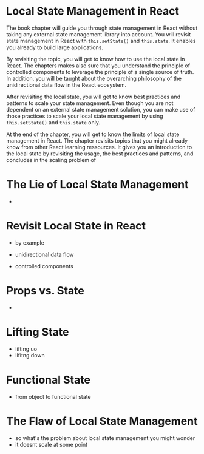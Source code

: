 # Local State Management in React

The book chapter will guide you through state management in React without taking any external state management library into account. You will revisit state management in React with `this.setState()` and `this.state`. It enables you already to build large applications.

By revisiting the topic, you will get to know how to use the local state in React. The chapters makes also sure that you understand the principle of controlled components to leverage the principle of a single source of truth. In addition, you will be taught about the overarching philosophy of the unidirectional data flow in the React ecosystem.

After revisiting the local state, you will get to know best practices and patterns to scale your state management. Even though you are not dependent on an external state management solution, you can make use of those practices to scale your local state management by using `this.setState()` and `this.state` only.

At the end of the chapter, you will get to know the limits of local state management in React. The chapter revisits topics that you might already know from other React learning ressources. It gives you an introduction to the local state by revisiting the usage, the best practices and patterns, and concludes in the scaling problem of

# The Lie of Local State Management

-

# Revisit Local State in React

- by example

- unidirectional data flow

- controlled components

# Props vs. State

-

# Lifting State

- lifting uo
- lifitng down

# Functional State

- from object to functional state

# The Flaw of Local State Management

- so what's the problem about local state management you might wonder
- it doesnt scale at some point